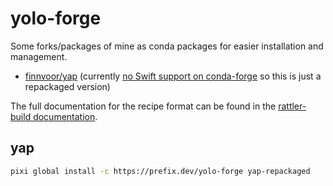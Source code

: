 # yolo-forge

Some forks/packages of mine as conda packages for easier installation and management.

- [finnvoor/yap](https://github.com/finnvoor/yap) (currently [no Swift support on conda-forge](https://github.com/conda-forge/conda-forge.github.io/issues/2550) so this is just a repackaged version)

The full documentation for the recipe format can be found in the [rattler-build documentation](https://rattler.build/latest/reference/recipe_file).

## yap

```bash
pixi global install -c https://prefix.dev/yolo-forge yap-repackaged
```
